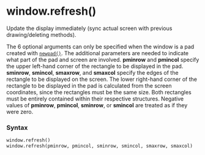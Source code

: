 # window.refresh()

Update the display immediately (sync actual screen with previous drawing/deleting methods).

The 6 optional arguments can only be specified when the window is a pad created with [`newpad()`](/modules/curses/newpad.md). The additional parameters are needed to indicate what part of the pad and screen are involved. **pminrow** and **pmincol** specify the upper left-hand corner of the rectangle to be displayed in the pad. **sminrow**, **smincol**, **smaxrow**, and **smaxcol** specify the edges of the rectangle to be displayed on the screen. The lower right-hand corner of the rectangle to be displayed in the pad is calculated from the screen coordinates, since the rectangles must be the same size. Both rectangles must be entirely contained within their respective structures. Negative values of **pminrow**, **pmincol**, **sminrow**, or **smincol** are treated as if they were zero.

### Syntax

```python
window.refresh()
window.refresh(pminrow, pmincol, sminrow, smincol, smaxrow, smaxcol)
```